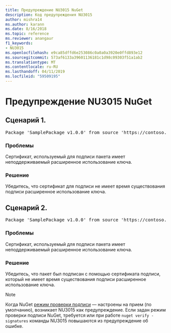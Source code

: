 ```yaml
---
title: Предупреждение NU3015 NuGet
description: Код предупреждения NU3015
author: mishra14
ms.author: karann
ms.date: 8/16/2018
ms.topic: reference
ms.reviewer: anangaur
f1_keywords:
- NU3015
ms.openlocfilehash: e9ca85dffd6e253086c0a0a0a3920e0ffd893e12
ms.sourcegitcommit: 573af6133a39601136181c1d98c09303f51a1ab2
ms.translationtype: MT
ms.contentlocale: ru-RU
ms.lasthandoff: 04/11/2019
ms.locfileid: "59509195"
---
```

# <a name="nuget-warning-nu3015"></a>Предупреждение NU3015 NuGet

## <a name="scenario-1"></a>Сценарий 1.

<pre>Package 'SamplePackage v1.0.0' from source 'https://contoso.com/index.json': The lifetime signing EKU in the primary signature's certificate is not supported.</pre>

### <a name="issue"></a>Проблемы

Сертификат, используемый для подписи пакета имеет неподдерживаемый расширенное использование ключа.


### <a name="solution"></a>Решение

Убедитесь, что сертификат для подписи не имеет время существования подписи расширенное использование ключа.



## <a name="scenario-2"></a>Сценарий 2.

<pre>Package 'SamplePackage v1.0.0' from source 'https://contoso.com/index.json': The lifetime signing EKU in the signing certificate is not supported.</pre>

### <a name="issue"></a>Проблемы

Сертификат, используемый для подписи пакета имеет неподдерживаемый расширенное использование ключа.


### <a name="solution"></a>Решение

Убедитесь, что пакет был подписан с помощью сертификата подписи, который не имеет время существования подписи расширенное использование ключа.


> [!Note]
> Когда NuGet [режим проверки подписи](https://docs.microsoft.com/en-us/nuget/consume-packages/installing-signed-packages#configure-package-signature-requirements) — настроены на прием (по умолчанию), возникает NU3015 как предупреждение. Если задан режим проверки подписи NuGet, требуется или при работе `nuget verify -signatures` команды NU3015 повышаются из предупреждение об ошибке. 